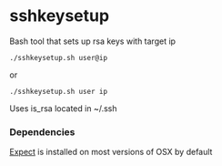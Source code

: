 sshkeysetup
===========

Bash tool that sets up rsa keys with target ip

    ./sshkeysetup.sh user@ip
    
or

    ./sshkeysetup.sh user ip

Uses is_rsa located in ~/.ssh

### Dependencies
<a href="http://expect.sourceforge.net/expect">Expect</a> is installed on most versions of OSX by default
